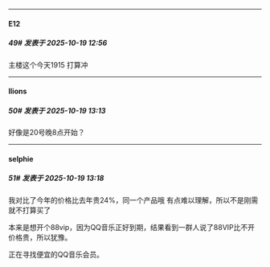 ﻿
*****

####  E12  
##### 49#       发表于 2025-10-19 12:56

主楼这个今天1915 打算冲


*****

####  llions  
##### 50#       发表于 2025-10-19 13:13

好像是20号晚8点开始？


*****

####  selphie  
##### 51#       发表于 2025-10-19 13:18

我对比了今年的价格比去年贵24%，同一个产品哦
有点难以理解，所以不是刚需就不打算买了

本来是想开个88vip，因为QQ音乐正好到期，结果看到一群人说了88VIP比不开价格贵，所以犹豫。

正在寻找便宜的QQ音乐会员。

